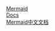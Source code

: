 [Mermaid](https://mermaid.js.org/)  
[Docs](https://mermaid.js.org/intro/)  
[Mermaid中文文档](https://docs.min2k.com/zh/mermaid/intro/)  

